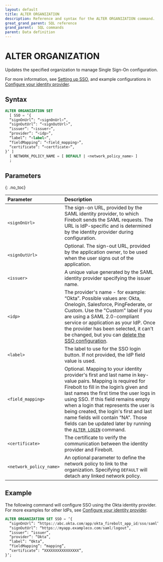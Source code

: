 ```yaml
---
layout: default
title: ALTER ORGANIZATION
description: Reference and syntax for the ALTER ORGANIZATION command.
great_grand_parent: SQL reference
grand_parent:  SQL commands
parent: Data definition
---
```


# ALTER ORGANIZATION

Updates the specified organization to manage Single Sign-On configuration.

For more information, see [Setting up SSO](../../../Guides/managing-your-organization/sso/sso.md), and example configurations in [Configure your identity provider](../../../Guides/managing-your-organization/sso/configuring-idp-for-sso.md). 

## Syntax

```sql
ALTER ORGANIZATION SET 
  [ SSO = ‘{
  “signOnUrl”: “<signOnUrl>”,
  “signOutUrl”: “<signOutUrl>”, 
  “issuer”: “<issuer>”,
  “provider”: “<idp>”,
  “label”: “<label>”,
  “fieldMapping”: “<field_mapping>”,
  “certificate”: “<certficate>”,
}’ ]
  [ NETWORK_POLICY_NAME = [ DEFAULT | <network_policy_name> ]
  ;
```

## Parameters 
{: .no_toc} 

| Parameter | Description |
| :--- | :--- |
| `<signOnUrl>` | The sign-on URL, provided by the SAML identity provider, to which Firebolt sends the SAML requests. The URL is IdP-specific and is determined by the identity provider during configuration. |
| `<signOutUrl>` | Optional. The sign-out URL, provided by the application owner, to be used when the user signs out of the application. |
| `<issuer>` | A unique value generated by the SAML identity provider specifying the issuer name. |
| `<idp>` | The provider's name - for example: “Okta”. Possible values are: Okta, Onelogin, Salesforce, PingFederate, or Custom. Use the "Custom" label if you are using a SAML 2.0-compliant service or application as your IdP. Once the provider has been selected, it can't be changed, but you can [delete the SSO configuration](../../../Guides/managing-your-organization/sso/sso.md#delete-sso). |
| `<label>` | The label to use for the SSO login button. If not provided, the IdP field value is used. |
| `<field_mapping>` | Optional.  Mapping to your identity provider's first and last name in key-value pairs. Mapping is required for Firebolt to fill in the login’s given and last names the first time the user logs in using SSO. If this field remains empty when a login that represents the user is being created, the login's first and last name fields will contain “NA”. Those fields can be updated later by running the [`ALTER LOGIN`](../../../sql_reference/commands/access-control/alter-login.md) command. 
| `<certificate>` | The certificate to verify the communication between the identity provider and Firebolt. |
| `<network_policy_name>` | An optional parameter to define the network policy to link to the organization. Specifying `DEFAULT` will detach any linked network policy.  |


## Example

The following command will configure SSO using the Okta identity provider. For more examples for other IdPs, see [Configure your identity provider](../../../Guides/managing-your-organization//sso/configuring-idp-for-sso.md).

```sql
ALTER ORGANIZATION SET SSO = ‘{
  “signOnUrl”: “https://abc.okta.com/app/okta_firebolt_app_id/sso/saml”,
  “signOutUrl”: “https://myapp.exampleco.com/saml/logout”, 
  “issuer”: “issuer”,
  “provider”: “Okta”, 
  “label”: “Okta”,
  “fieldMapping”: “mapping”,
  “certificate”: “XXXXXXXXXXXXXXXX”,
}’;
```
